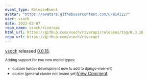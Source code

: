 ```yaml
---
event_type: ReleaseEvent
avatar: "https://avatars.githubusercontent.com/u/814322?"
user: vsoch
date: 2022-03-07
repo_name: vsoch/riverapi
html_url: https://github.com/vsoch/riverapi/releases/tag/0.0.18
repo_url: https://github.com/vsoch/riverapi
---
```


<a href='https://github.com/vsoch' target='_blank'>vsoch</a> released <a href='https://github.com/vsoch/riverapi/releases/tag/0.0.18' target='_blank'>0.0.18</a>.

<small>Adding support for two new model types:
- custom (under development now to add to django-river-ml)
- cluster (general cluster not tested yet)</small><a href='https://github.com/vsoch/riverapi/releases/tag/0.0.18' target='_blank'>View Comment</a>